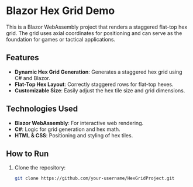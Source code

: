 # Blazor Hex Grid Demo

This is a Blazor WebAssembly project that renders a staggered flat-top hex grid. The grid uses axial coordinates for positioning and can serve as the foundation for games or tactical applications.

## Features
- **Dynamic Hex Grid Generation**: Generates a staggered hex grid using C# and Blazor.
- **Flat-Top Hex Layout**: Correctly staggered rows for flat-top hexes.
- **Customizable Size**: Easily adjust the hex tile size and grid dimensions.

## Technologies Used
- **Blazor WebAssembly**: For interactive web rendering.
- **C#**: Logic for grid generation and hex math.
- **HTML & CSS**: Positioning and styling of hex tiles.

## How to Run
1. Clone the repository:
   ```bash
   git clone https://github.com/your-username/HexGridProject.git
